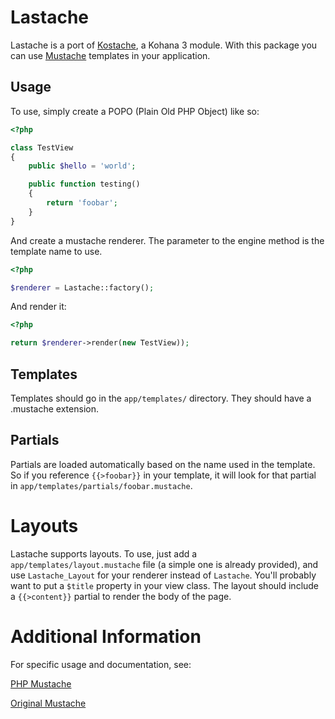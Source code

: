 # Lastache

Lastache is a port of [Kostache](https://github.com/zombor/KOstache), a Kohana 3 module. With this package you can use [Mustache](http://mustache.github.com/) templates in your application.

## Usage

To use, simply create a POPO (Plain Old PHP Object) like so:

```php
<?php

class TestView
{
	public $hello = 'world';

	public function testing()
	{
		return 'foobar';
	}
}
```

And create a mustache renderer. The parameter to the engine method is the template name to use.

```php
<?php

$renderer = Lastache::factory();
```

And render it:

```php
<?php

return $renderer->render(new TestView));
```

## Templates

Templates should go in the `app/templates/` directory. They should have a .mustache extension.

## Partials

Partials are loaded automatically based on the name used in the template. So if you reference `{{>foobar}}` in your template, it will look for that partial in `app/templates/partials/foobar.mustache`.

# Layouts

Lastache supports layouts. To use, just add a `app/templates/layout.mustache` file (a simple one is already provided), and use `Lastache_Layout` for your renderer instead of `Lastache`. You'll probably want to put a `$title` property in your view class. The layout should include a `{{>content}}` partial to render the body of the page.

# Additional Information

For specific usage and documentation, see:

[PHP Mustache](http://github.com/bobthecow/mustache.php)

[Original Mustache](http://mustache.github.com/)
